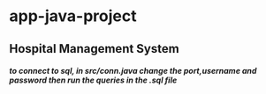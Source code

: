 # app-java-project

## Hospital Management System

##### to connect to sql, in src/conn.java change the port,username and password then run the queries in the .sql file
